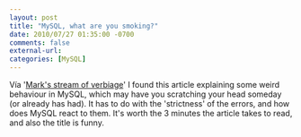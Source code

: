 ```yaml
---
layout: post
title: "MySQL, what are you smoking?"
date: 2010/07/27 01:35:00 -0700
comments: false
external-url:
categories: [MySQL]
---
```



Vía '[Mark's stream of verbiage][1]' I found this article explaining some weird 
behaviour in MySQL, which may have you scratching your head someday (or already 
has had). It has to do with the 'strictness' of the errors, and how does MySQL 
react to them. It's worth the 3 minutes the article takes to read, and also 
the title is funny.



[1]: http://marksverbiage.blogspot.com/2010/05/mysql-what-are-you-smoking.html